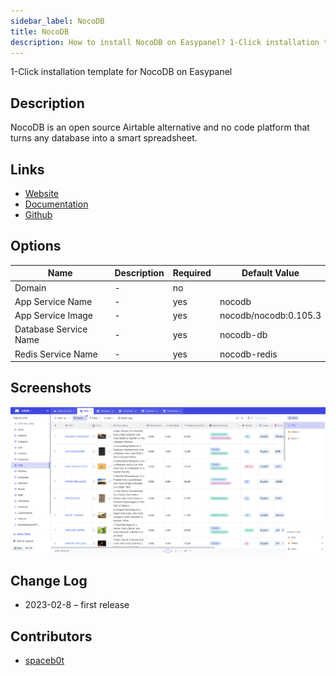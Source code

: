 ```yaml
---
sidebar_label: NocoDB
title: NocoDB
description: How to install NocoDB on Easypanel? 1-Click installation template for NocoDB on Easypanel
---
```


<!-- generated -->

1-Click installation template for NocoDB on Easypanel

## Description

NocoDB is an open source Airtable alternative and no code platform that turns any database into a smart spreadsheet.

## Links

- [Website](https://www.nocodb.com/)
- [Documentation](https://docs.nocodb.com/getting-started/installation/)
- [Github](https://github.com/nocodb/nocodb)

## Options

Name | Description | Required | Default Value
-|-|-|-
Domain | - | no | 
App Service Name | - | yes | nocodb
App Service Image | - | yes | nocodb/nocodb:0.105.3
Database Service Name | - | yes | nocodb-db
Redis Service Name | - | yes | nocodb-redis

## Screenshots

![NocoDB Screenshot](./assets/screenshot.png)

## Change Log

- 2023-02-8 – first release

## Contributors

- [spaceb0t](https://github.com/spacec0de)
